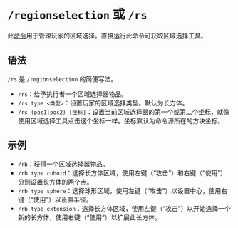 # `/regionselection` 或 `/rs`

此[命令](../zh.md)用于管理玩家的区域选择。直接运行此命令可获取区域选择工具。

## 语法

`/rs` 是 `/regionselection` 的简便写法。

- `/rs`：给予执行者一个区域选择器物品。
- `/rs type <类型>`：设置玩家的区域选择类型。默认为长方体。
- `/rs (pos1|pos2) [坐标]`：设置当前区域选择器的第一个或第二个坐标，就像使用区域选择工具点击这个坐标一样。坐标默认为命令源所在的方块坐标。

## 示例

- `/rb`：获得一个区域选择器物品。
- `/rb type cuboid`：选择长方体区域，使用左键（“攻击”）和右键（“使用”）分别设置长方体的两个点。
- `/rb type sphere`：选择球形区域，使用左键（“攻击”）以设置中心，使用右键（“使用”）以设置半径。
- `/rb type extension`：选择长方体区域，使用左键（“攻击”）以开始选择一个新的长方体，使用右键（“使用”）以扩展此长方体。